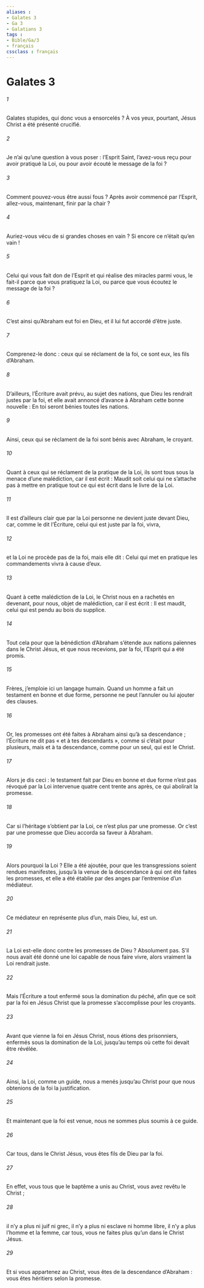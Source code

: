 ```yaml
---
aliases : 
- Galates 3
- Ga 3
- Galatians 3
tags : 
- Bible/Ga/3
- français
cssclass : français
---
```


# Galates 3

###### 1
Galates stupides, qui donc vous a ensorcelés ? À vos yeux, pourtant, Jésus Christ a été présenté crucifié.
###### 2
Je n’ai qu’une question à vous poser : l’Esprit Saint, l’avez-vous reçu pour avoir pratiqué la Loi, ou pour avoir écouté le message de la foi ?
###### 3
Comment pouvez-vous être aussi fous ? Après avoir commencé par l’Esprit, allez-vous, maintenant, finir par la chair ?
###### 4
Auriez-vous vécu de si grandes choses en vain ? Si encore ce n’était qu’en vain !
###### 5
Celui qui vous fait don de l’Esprit et qui réalise des miracles parmi vous, le fait-il parce que vous pratiquez la Loi, ou parce que vous écoutez le message de la foi ?
###### 6
C’est ainsi qu’Abraham eut foi en Dieu, et il lui fut accordé d’être juste.
###### 7
Comprenez-le donc : ceux qui se réclament de la foi, ce sont eux, les fils d’Abraham.
###### 8
D’ailleurs, l’Écriture avait prévu, au sujet des nations, que Dieu les rendrait justes par la foi, et elle avait annoncé d’avance à Abraham cette bonne nouvelle : En toi seront bénies toutes les nations.
###### 9
Ainsi, ceux qui se réclament de la foi sont bénis avec Abraham, le croyant.
###### 10
Quant à ceux qui se réclament de la pratique de la Loi, ils sont tous sous la menace d’une malédiction, car il est écrit : Maudit soit celui qui ne s’attache pas à mettre en pratique tout ce qui est écrit dans le livre de la Loi.
###### 11
Il est d’ailleurs clair que par la Loi personne ne devient juste devant Dieu, car, comme le dit l’Écriture, celui qui est juste par la foi, vivra,
###### 12
et la Loi ne procède pas de la foi, mais elle dit : Celui qui met en pratique les commandements vivra à cause d’eux.
###### 13
Quant à cette malédiction de la Loi, le Christ nous en a rachetés en devenant, pour nous, objet de malédiction, car il est écrit : Il est maudit, celui qui est pendu au bois du supplice.
###### 14
Tout cela pour que la bénédiction d’Abraham s’étende aux nations païennes dans le Christ Jésus, et que nous recevions, par la foi, l’Esprit qui a été promis.
###### 15
Frères, j’emploie ici un langage humain. Quand un homme a fait un testament en bonne et due forme, personne ne peut l’annuler ou lui ajouter des clauses.
###### 16
Or, les promesses ont été faites à Abraham ainsi qu’à sa descendance ; l’Écriture ne dit pas « et à tes descendants », comme si c’était pour plusieurs, mais et à ta descendance, comme pour un seul, qui est le Christ.
###### 17
Alors je dis ceci : le testament fait par Dieu en bonne et due forme n’est pas révoqué par la Loi intervenue quatre cent trente ans après, ce qui abolirait la promesse.
###### 18
Car si l’héritage s’obtient par la Loi, ce n’est plus par une promesse. Or c’est par une promesse que Dieu accorda sa faveur à Abraham.
###### 19
Alors pourquoi la Loi ? Elle a été ajoutée, pour que les transgressions soient rendues manifestes, jusqu’à la venue de la descendance à qui ont été faites les promesses, et elle a été établie par des anges par l’entremise d’un médiateur.
###### 20
Ce médiateur en représente plus d’un, mais Dieu, lui, est un.
###### 21
La Loi est-elle donc contre les promesses de Dieu ? Absolument pas. S’il nous avait été donné une loi capable de nous faire vivre, alors vraiment la Loi rendrait juste.
###### 22
Mais l’Écriture a tout enfermé sous la domination du péché, afin que ce soit par la foi en Jésus Christ que la promesse s’accomplisse pour les croyants.
###### 23
Avant que vienne la foi en Jésus Christ, nous étions des prisonniers, enfermés sous la domination de la Loi, jusqu’au temps où cette foi devait être révélée.
###### 24
Ainsi, la Loi, comme un guide, nous a menés jusqu’au Christ pour que nous obtenions de la foi la justification.
###### 25
Et maintenant que la foi est venue, nous ne sommes plus soumis à ce guide.
###### 26
Car tous, dans le Christ Jésus, vous êtes fils de Dieu par la foi.
###### 27
En effet, vous tous que le baptême a unis au Christ, vous avez revêtu le Christ ;
###### 28
il n’y a plus ni juif ni grec, il n’y a plus ni esclave ni homme libre, il n’y a plus l’homme et la femme, car tous, vous ne faites plus qu’un dans le Christ Jésus.
###### 29
Et si vous appartenez au Christ, vous êtes de la descendance d’Abraham : vous êtes héritiers selon la promesse.
